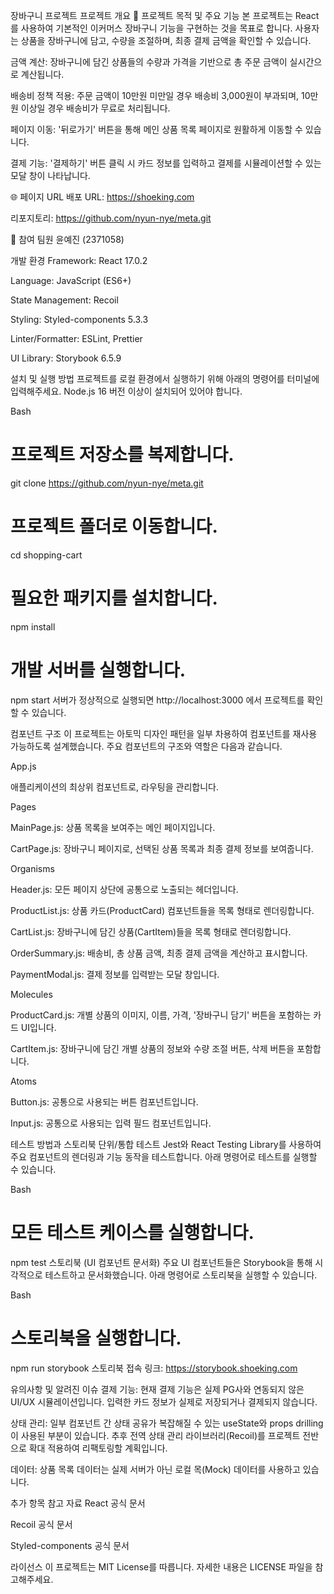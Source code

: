 장바구니 프로젝트
프로젝트 개요
🎯 프로젝트 목적 및 주요 기능
본 프로젝트는 React를 사용하여 기본적인 이커머스 장바구니 기능을 구현하는 것을 목표로 합니다. 사용자는 상품을 장바구니에 담고, 수량을 조절하며, 최종 결제 금액을 확인할 수 있습니다.

금액 계산: 장바구니에 담긴 상품들의 수량과 가격을 기반으로 총 주문 금액이 실시간으로 계산됩니다.

배송비 정책 적용: 주문 금액이 10만원 미만일 경우 배송비 3,000원이 부과되며, 10만원 이상일 경우 배송비가 무료로 처리됩니다.

페이지 이동: '뒤로가기' 버튼을 통해 메인 상품 목록 페이지로 원활하게 이동할 수 있습니다.

결제 기능: '결제하기' 버튼 클릭 시 카드 정보를 입력하고 결제를 시뮬레이션할 수 있는 모달 창이 나타납니다.

🌐 페이지 URL
배포 URL: https://shoeking.com

리포지토리: https://github.com/nyun-nye/meta.git

👥 참여 팀원
윤예진 (2371058)

개발 환경
Framework: React 17.0.2

Language: JavaScript (ES6+)

State Management: Recoil

Styling: Styled-components 5.3.3

Linter/Formatter: ESLint, Prettier

UI Library: Storybook 6.5.9

설치 및 실행 방법
프로젝트를 로컬 환경에서 실행하기 위해 아래의 명령어를 터미널에 입력해주세요.
Node.js 16 버전 이상이 설치되어 있어야 합니다.

Bash

# 프로젝트 저장소를 복제합니다.
git clone https://github.com/nyun-nye/meta.git

# 프로젝트 폴더로 이동합니다.
cd shopping-cart

# 필요한 패키지를 설치합니다.
npm install

# 개발 서버를 실행합니다.
npm start
서버가 정상적으로 실행되면 http://localhost:3000 에서 프로젝트를 확인할 수 있습니다.

컴포넌트 구조
이 프로젝트는 아토믹 디자인 패턴을 일부 차용하여 컴포넌트를 재사용 가능하도록 설계했습니다. 주요 컴포넌트의 구조와 역할은 다음과 같습니다.

App.js

애플리케이션의 최상위 컴포넌트로, 라우팅을 관리합니다.

Pages

MainPage.js: 상품 목록을 보여주는 메인 페이지입니다.

CartPage.js: 장바구니 페이지로, 선택된 상품 목록과 최종 결제 정보를 보여줍니다.

Organisms

Header.js: 모든 페이지 상단에 공통으로 노출되는 헤더입니다.

ProductList.js: 상품 카드(ProductCard) 컴포넌트들을 목록 형태로 렌더링합니다.

CartList.js: 장바구니에 담긴 상품(CartItem)들을 목록 형태로 렌더링합니다.

OrderSummary.js: 배송비, 총 상품 금액, 최종 결제 금액을 계산하고 표시합니다.

PaymentModal.js: 결제 정보를 입력받는 모달 창입니다.

Molecules

ProductCard.js: 개별 상품의 이미지, 이름, 가격, '장바구니 담기' 버튼을 포함하는 카드 UI입니다.

CartItem.js: 장바구니에 담긴 개별 상품의 정보와 수량 조절 버튼, 삭제 버튼을 포함합니다.

Atoms

Button.js: 공통으로 사용되는 버튼 컴포넌트입니다.

Input.js: 공통으로 사용되는 입력 필드 컴포넌트입니다.

테스트 방법과 스토리북
단위/통합 테스트
Jest와 React Testing Library를 사용하여 주요 컴포넌트의 렌더링과 기능 동작을 테스트합니다. 아래 명령어로 테스트를 실행할 수 있습니다.

Bash

# 모든 테스트 케이스를 실행합니다.
npm test
스토리북 (UI 컴포넌트 문서화)
주요 UI 컴포넌트들은 Storybook을 통해 시각적으로 테스트하고 문서화했습니다. 아래 명령어로 스토리북을 실행할 수 있습니다.

Bash

# 스토리북을 실행합니다.
npm run storybook
스토리북 접속 링크: https://storybook.shoeking.com

유의사항 및 알려진 이슈
결제 기능: 현재 결제 기능은 실제 PG사와 연동되지 않은 UI/UX 시뮬레이션입니다. 입력한 카드 정보가 실제로 저장되거나 결제되지 않습니다.

상태 관리: 일부 컴포넌트 간 상태 공유가 복잡해질 수 있는 useState와 props drilling이 사용된 부분이 있습니다. 추후 전역 상태 관리 라이브러리(Recoil)를 프로젝트 전반으로 확대 적용하여 리팩토링할 계획입니다.

데이터: 상품 목록 데이터는 실제 서버가 아닌 로컬 목(Mock) 데이터를 사용하고 있습니다.

추가 항목
참고 자료
React 공식 문서

Recoil 공식 문서

Styled-components 공식 문서

라이선스
이 프로젝트는 MIT License를 따릅니다. 자세한 내용은 LICENSE 파일을 참고해주세요.
